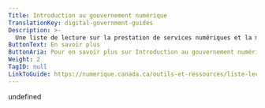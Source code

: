 ```yaml
---
Title: Introduction au gouvernement numérique
TranslationKey: digital-government-guides
Description: >-
  Une liste de lecture sur la prestation de services numériques et la modernisation des technologies.
ButtonText: En savoir plus
ButtonAria: Pour en savoir plus sur Introduction au gouvernement numérique.
Weight: 2
TagID: null
LinkToGuide: https://numerique.canada.ca/outils-et-ressources/liste-lecture-concernant/
---
```


undefined
